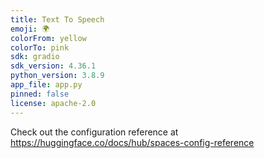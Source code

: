 ```yaml
---
title: Text To Speech
emoji: 🌍
colorFrom: yellow
colorTo: pink
sdk: gradio
sdk_version: 4.36.1
python_version: 3.8.9
app_file: app.py
pinned: false
license: apache-2.0
---
```


Check out the configuration reference at https://huggingface.co/docs/hub/spaces-config-reference